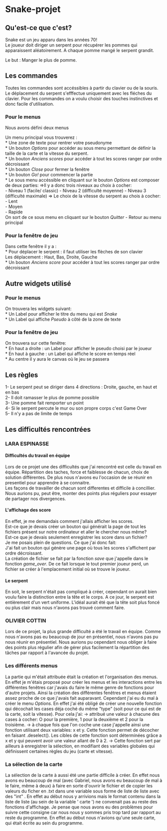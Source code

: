 # Snake-projet
## Qu'est-ce que c'est?

Snake est un jeu apparu dans les années 70!  
Le joueur doit diriger un serpent pour récupérer les pommes qui apparaissent aléatoirement. A chaque pomme mangé le serpent grandit. 

Le but : Manger le plus de pomme.

## Les commandes 

Toutes les commandes sont accéssibles à partir du clavier ou de la souris.
Le déplacement du serpent s'efffectue uniquement avec les fléches du clavier.
Pour les commandes on a voulu choisir des touches instinctives et donc facile d'utilisation.  

### Pour le menus

Nous avons défini deux menus

Un menu principal vous trouverez :   
    * Une zone de texte pour rentrer votre pseudonyme  
    * Un bouton *Options* pour accéder au sous menu permettant de définir la taille de la carte et la vitesse du serpent.  
    * Un bouton *Anciens scores* pour accéder à tout les scores ranger par ordre décroissant   
    * Un bouton *Close* pour fermer la fenêtre  
    * Un bouton *Go!* pour commencer la partie  
    * Le sous menu accéssible en cliquant sur le bouton *Options* est composer de deux parties:
    =>Il y a donc trois niveaux au choix à cocher:  
            - Niveau 1 (facile/ classic)
            - Niveau 2 (difficulté moyenne)
            - Niveau 3 (difficulté maximale)
    => Le choix de la vitesse du serpent au chois à cocher:  
        - Lent  
        - Moyen   
        - Rapide  
On sort de ce sous menu en cliquant sur le bouton *Quitter*  - Retour au menu principal  



### Pour la fenêtre de jeu

Dans cette fenêtre il y a :  
    * Pour déplacer le serpent : il faut utiliser les flèches de son clavier  
        Les déplacement : Haut, Bas, Droite, Gauche  
    * Un bouton *Anciens score* pour accéder à tout les scores ranger par ordre décroissant  

## Autre widgets utilisé
### Pour le menus

On trouvera les widgets suivant:  
    * Un Label pour afficher le titre du menu qui est *Snake*  
    * Un Label qui affiche *Pseudo* à côté de la zone de texte  

### Pour la fenêtre de jeu

On trouvera sur cette fenêtre:  
    * En haut a droite : un Label pour afficher le pseudo choisi par le joueur  
    * En haut à gauche : un Label qui affiche le score en temps réel  
    * Au centre il y aura le canvas où le jeu se passera   

## Les règles

1- Le serpent peut se diriger dans 4 directions : Droite, gauche, en haut et en bas  
2- Il doit ramasser le plus de pomme possible  
3- Une pomme fait remporter un point  
4- Si le serpent percute le mur ou son propre corps c'est Game Over  
5- Il n'y a pas de limite de temps  

## Les difficultés rencontrées  

### LARA ESPINASSE

#### Difficultés du travail en équipe

Lors de ce projet une des difficultés que j'ai rencontré est celle du travail en équipe. Répartition des taches, force et faiblesse de chacun, choix de solution différentes. De plus nous n'avons eu l'occasion de se réunir en presentiel pour apprendre à se connaitre.   
Les façons de travailler de chacun sont differentes et difficile à concillier.  
Nous aurions pu, peut être, monter des points plus réguliers pour essayer de partager nos divergences.  

#### L'affichage des score

En effet, je me demandais comment j'allais afficher les scores.   
Est-ce que je devais créer un bouton qui générait la page de tout les fichiers présent sur notre ordinateur et aller le chercher nous même?   
Est-ce que je devais seulement enregistrer les score dans un fichier?  
Je me posais plein de questions. Ce que j'ai donc fait:   
    J'ai fait un bouton qui génère une page où tous les scores s'affichent par ordre décroissant.  
    La création de fichier se fait par la fonction *save* que j'appelle dans le fonction *game_over*. De ce fait lorsque le tout premier joueur perd, un fichier se créer à l'emplacement initial où se trouve le joueur.  

#### Le serpent

En soit, le serpent n'était pas compliqué à créer, cependant on aurait bien voulu faire la distinction entre la tête et le corps. A ce jour, le serpent est entièrement d'un vert uniforme. L'idéal aurait été que la tête soit plus foncé ou plus clair mais nous n'avons pas trouvé comment faire.

### OLIVIER COTTIN

Lors de ce projet, la plus grande difficulté a été le travail en équipe. Comme nous n'avons pas eu beaucoup de jour en présentiel, nous n'avons pas pu nous réunir en présentiel. Nous aurions pu cependant nous obliger à faire des points plus régulier afin de gérer plus facilement la répartition des tâches par rapport à l'avancée du projet.

### Les différents menus

La partie qui m'était attribuée était la création et l'organisation des menus. En effet je m'étais proposé pour créer les menus et les interactions entre les différentes fenêtres car j'avais du faire le même genre de fonctions pour d'autre projets. Ainsi la création des différentes fenêtres et menus étaient assez proche de ce que j'avais fait auparavant. 
Cependant j'ai eu du mal à créer le menu *Options*. En effet j'ai été obligé de créer une nouvelle fonction qui décochait les cases déja coché du même "type" (soit pour ce qui est de la carte, soit la vitesse). 
Pour cela j'ai:
-> attribué une valeur à chacune des cases à cocher: O pour la première, 1 pour la deuxième et 2 pour la troisième.
-> à chaque fois que l'on coche une case j'appelle ainsi une fonction utilisant deux variables: x et y. Cette fonction permet de décocher en faisant .deselect(). Les cibles de cette fonction sont déterminées grâce a x et y qui peuvent avoir une valeur allant de 0 à 2.
-> Cette fonction sert par ailleurs à enregistrer la sélection, en modifiant des variables globales qui définissent certaines règles du jeu (carte et vitesse).

### La sélection de la carte

La sélection de la carte à aussi été une partie difficile à créer. En effet nous avons eu beaucoup de mal (avec Gabriel, nous avons eu beaucoup de mal à le faire, même à deux) à faire en sorte d'ouvrir le fichier et de copier les valeurs du ficher en .txt dans une variable sous forme de liste de liste avec des "int" . En effet au début nous y arrivions mais le format contenu dans la liste de liste (au sein de la variable ' carte ') ne convenait pas au reste des fonctions d'affichage. 
Je pense que nous avons eu des problèmes pour suivre cette consigne car nous nous y sommes pris trop tard par rapport au reste du programme. En effet au début nous n'avions qu'une seule carte, qui était écrite au sein du programme. 
 
